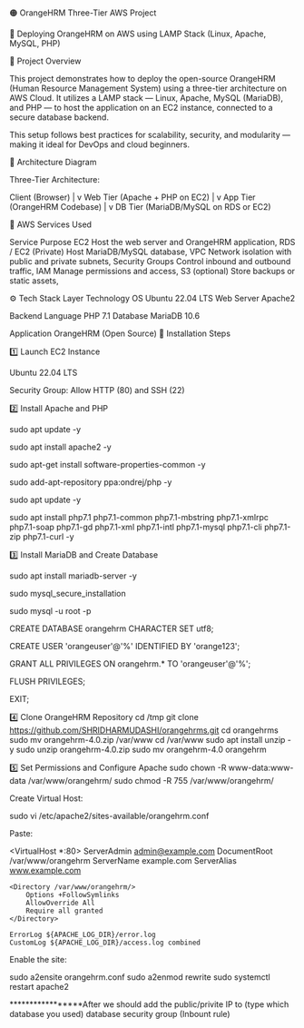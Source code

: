🟠 OrangeHRM Three-Tier AWS Project

🚀 Deploying OrangeHRM on AWS using LAMP Stack (Linux, Apache, MySQL, PHP)

📘 Project Overview

This project demonstrates how to deploy the open-source OrangeHRM (Human Resource Management System) using a three-tier architecture on AWS Cloud.
It utilizes a LAMP stack — Linux, Apache, MySQL (MariaDB), and PHP — to host the application on an EC2 instance, connected to a secure database backend.

This setup follows best practices for scalability, security, and modularity — making it ideal for DevOps and cloud beginners.

🧱 Architecture Diagram

Three-Tier Architecture:

Client (Browser)
       |
       v
  Web Tier (Apache + PHP on EC2)
       |
       v
  App Tier (OrangeHRM Codebase)
       |
       v
  DB Tier (MariaDB/MySQL on RDS or EC2)

🧩 AWS Services Used

Service	Purpose
EC2	Host the web server and OrangeHRM application,
RDS / EC2 (Private)	Host MariaDB/MySQL database,
VPC	Network isolation with public and private subnets,
Security Groups	Control inbound and outbound traffic,
IAM	Manage permissions and access,
S3 (optional)	Store backups or static assets,

⚙️ Tech Stack
Layer	Technology
OS	Ubuntu 22.04 LTS
Web Server	Apache2

Backend Language	PHP 7.1
Database	MariaDB 10.6

Application	OrangeHRM (Open Source)
🔧 Installation Steps

1️⃣ Launch EC2 Instance

Ubuntu 22.04 LTS

Security Group: Allow HTTP (80) and SSH (22)

2️⃣ Install Apache and PHP

sudo apt update -y

sudo apt install apache2 -y

sudo apt-get install software-properties-common -y

sudo add-apt-repository ppa:ondrej/php -y

sudo apt update -y

sudo apt install php7.1 php7.1-common php7.1-mbstring php7.1-xmlrpc php7.1-soap php7.1-gd php7.1-xml php7.1-intl php7.1-mysql php7.1-cli php7.1-zip php7.1-curl -y

3️⃣ Install MariaDB and Create Database

sudo apt install mariadb-server -y

sudo mysql_secure_installation

sudo mysql -u root -p

CREATE DATABASE orangehrm CHARACTER SET utf8;

CREATE USER 'orangeuser'@'%' IDENTIFIED BY 'orange123';

GRANT ALL PRIVILEGES ON orangehrm.* TO 'orangeuser'@'%';

FLUSH PRIVILEGES;

EXIT;

4️⃣ Clone OrangeHRM Repository
cd /tmp
git clone https://github.com/SHRIDHARMUDASHI/orangehrms.git
cd orangehrms
sudo mv orangehrm-4.0.zip /var/www
cd /var/www
sudo apt install unzip -y
sudo unzip orangehrm-4.0.zip
sudo mv orangehrm-4.0 orangehrm

5️⃣ Set Permissions and Configure Apache
sudo chown -R www-data:www-data /var/www/orangehrm/
sudo chmod -R 755 /var/www/orangehrm/


Create Virtual Host:

sudo vi /etc/apache2/sites-available/orangehrm.conf


Paste:

<VirtualHost *:80>
    ServerAdmin admin@example.com
    DocumentRoot /var/www/orangehrm
    ServerName example.com
    ServerAlias www.example.com

    <Directory /var/www/orangehrm/>
        Options +FollowSymlinks
        AllowOverride All
        Require all granted
    </Directory>

    ErrorLog ${APACHE_LOG_DIR}/error.log
    CustomLog ${APACHE_LOG_DIR}/access.log combined
</VirtualHost>


Enable the site:

sudo a2ensite orangehrm.conf
sudo a2enmod rewrite
sudo systemctl restart apache2

*****************After we should add the public/privite IP to (type which database you used) database security group (Inbount rule)
